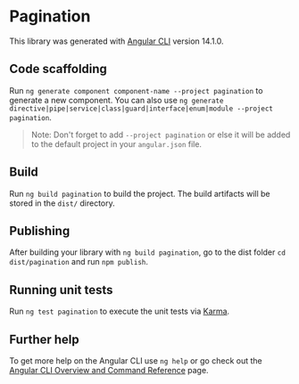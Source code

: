 # Pagination

This library was generated with [Angular CLI](https://github.com/angular/angular-cli) version 14.1.0.

## Code scaffolding

Run `ng generate component component-name --project pagination` to generate a new component. You can also use `ng generate directive|pipe|service|class|guard|interface|enum|module --project pagination`.
> Note: Don't forget to add `--project pagination` or else it will be added to the default project in your `angular.json` file. 

## Build

Run `ng build pagination` to build the project. The build artifacts will be stored in the `dist/` directory.

## Publishing

After building your library with `ng build pagination`, go to the dist folder `cd dist/pagination` and run `npm publish`.

## Running unit tests

Run `ng test pagination` to execute the unit tests via [Karma](https://karma-runner.github.io).

## Further help

To get more help on the Angular CLI use `ng help` or go check out the [Angular CLI Overview and Command Reference](https://angular.io/cli) page.
